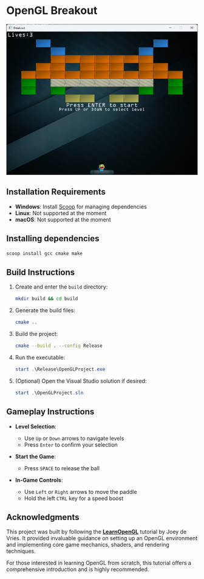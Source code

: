 # OpenGL Breakout

<div align="center">
  <img src="./resources/images/screenshot.png" alt="Screenshot of the Breakout game" />
</div>

## Installation Requirements
- **Windows**: Install [Scoop](https://scoop.sh/) for managing dependencies
- **Linux**: Not supported at the moment
- **macOS**: Not supported at the moment

## Installing dependencies
```powershell
scoop install gcc cmake make
```

## Build Instructions

1. Create and enter the `build` directory:
   ```bash
   mkdir build && cd build
   ```

2. Generate the build files:
   ```bash
   cmake ..
   ```

3. Build the project:
   ```bash
   cmake --build . --config Release
   ```

4. Run the executable:
   ```powershell
   start .\Release\OpenGLProject.exe
   ```

5. (Optional) Open the Visual Studio solution if desired:
   ```powershell
   start .\OpenGLProject.sln
   ```

## Gameplay Instructions

- **Level Selection**:
  - Use `Up` or `Down` arrows to navigate levels
  - Press `Enter` to confirm your selection

- **Start the Game**:
  - Press `SPACE` to release the ball

- **In-Game Controls**:
  - Use `Left` or `Right` arrows to move the paddle
  - Hold the left `CTRL` key for a speed boost

## Acknowledgments

This project was built by following the **[LearnOpenGL](https://learnopengl.com)** tutorial by Joey de Vries. It provided invaluable guidance on setting up an OpenGL environment and implementing core game mechanics, shaders, and rendering techniques.

For those interested in learning OpenGL from scratch, this tutorial offers a comprehensive introduction and is highly recommended.
